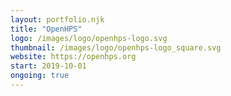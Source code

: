 ```yaml
---
layout: portfolio.njk
title: "OpenHPS"
logo: /images/logo/openhps-logo.svg
thumbnail: /images/logo/openhps-logo_square.svg
website: https://openhps.org
start: 2019-10-01
ongoing: true
---
```


